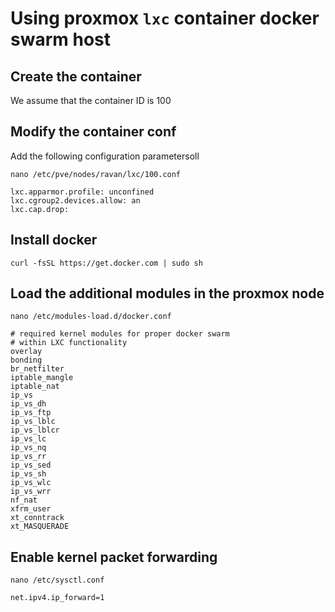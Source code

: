 
# Using proxmox `lxc` container docker swarm host

## Create the container

We assume that the container ID is 100

## Modify the container conf

Add the following configuration parametersoll

```
nano /etc/pve/nodes/ravan/lxc/100.conf
```

```
lxc.apparmor.profile: unconfined
lxc.cgroup2.devices.allow: an
lxc.cap.drop:
```


## Install docker

```
curl -fsSL https://get.docker.com | sudo sh
```

## Load the additional modules in the proxmox node 

```
nano /etc/modules-load.d/docker.conf
```


```
# required kernel modules for proper docker swarm
# within LXC functionality
overlay
bonding
br_netfilter
iptable_mangle
iptable_nat
ip_vs
ip_vs_dh
ip_vs_ftp
ip_vs_lblc
ip_vs_lblcr
ip_vs_lc
ip_vs_nq
ip_vs_rr
ip_vs_sed
ip_vs_sh
ip_vs_wlc
ip_vs_wrr
nf_nat
xfrm_user
xt_conntrack
xt_MASQUERADE
```


## Enable kernel packet forwarding

```
nano /etc/sysctl.conf
```

```
net.ipv4.ip_forward=1
```




 

